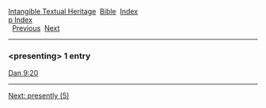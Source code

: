 [Intangible Textual Heritage](../../index)  [Bible](../index) 
[Index](index)   
[p Index](_p_)  
  [Previous](c08792)  [Next](c08794) 

------------------------------------------------------------------------

### &lt;presenting&gt; 1 entry

[Dan 9:20](../kjv/dan009.htm#020)  

------------------------------------------------------------------------

[Next: presently (5)](c08794)

